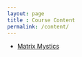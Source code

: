 ```yaml
---
layout: page
title : Course Content
permalink: /content/
---
```


- [Matrix Mystics](/aicamp/matrixmystics/)
